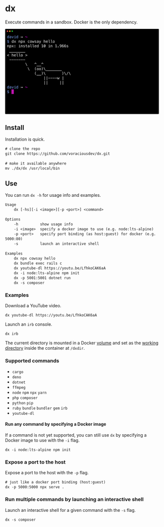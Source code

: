 # dx

Execute commands in a sandbox. Docker is the only dependency.

![](.images/screenshot.png)

## Install

Installation is quick.

```shell
# clone the repo
git clone https://github.com/voraciousdev/dx.git

# make it available anywhere
mv ./dx/dx /usr/local/bin
```

## Use

You can run `dx -h` for usage info and examples.

```shell
Usage
    dx [-hs][-i <image>][-p <port>] <command>

Options
    -h          show usage info
    -i <image>  specify a docker image to use (e.g. node:lts-alpine)
    -p <port>   specify port binding (as host:guest) for docker (e.g. 5000:80)
    -s          launch an interactive shell

Examples
    dx npx cowsay hello
    dx bundle exec rails c
    dx youtube-dl https://youtu.be/LfhkoCAK6aA
    dx -i node:lts-alpine npm init
    dx -p 5001:5001 dotnet run
    dx -s composer
```

### Examples

Download a YouTube video.

```shell
dx youtube-dl https://youtu.be/LfhkoCAK6aA
```

Launch an `irb` console.

```shell
dx irb
```

The current directory is mounted in a Docker [volume](https://docs.docker.com/engine/reference/commandline/run/#mount-volume--v---read-only) and set as the [working directory](https://docs.docker.com/engine/reference/commandline/run/#set-working-directory--w) inside the container at `/dxdir`.

### Supported commands

- `cargo`
- `deno`
- `dotnet`
- `ffmpeg`
- `node` `npm` `npx` `yarn`
- `php` `composer`
- `python` `pip`
- `ruby` `bundle` `bundler` `gem` `irb`
- `youtube-dl`

#### Run any command by specifying a Docker image

If a command is not yet supported, you can still use `dx` by specifying a Docker image to use with the `-i` flag.

```shell
dx -i node:lts-alpine npm init
```

### Expose a port to the host

Expose a port to the host with the `-p` flag.

```shell
# just like a docker port binding (host:guest)
dx -p 5000:5000 npx serve .
```

### Run multiple commands by launching an interactive shell

Launch an interactive shell for a given command with the `-s` flag.

```shell
dx -s composer
```
